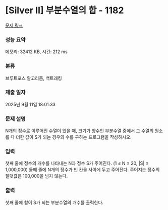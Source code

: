 # [Silver II] 부분수열의 합 - 1182 

[문제 링크](https://www.acmicpc.net/problem/1182) 

### 성능 요약

메모리: 32412 KB, 시간: 212 ms

### 분류

브루트포스 알고리즘, 백트래킹

### 제출 일자

2025년 9월 11일 18:01:33

### 문제 설명

<p>N개의 정수로 이루어진 수열이 있을 때, 크기가 양수인 부분수열 중에서 그 수열의 원소를 다 더한 값이 S가 되는 경우의 수를 구하는 프로그램을 작성하시오.</p>

### 입력 

 <p>첫째 줄에 정수의 개수를 나타내는 N과 정수 S가 주어진다. (1 ≤ N ≤ 20, |S| ≤ 1,000,000) 둘째 줄에 N개의 정수가 빈 칸을 사이에 두고 주어진다. 주어지는 정수의 절댓값은 100,000을 넘지 않는다.</p>

### 출력 

 <p>첫째 줄에 합이 S가 되는 부분수열의 개수를 출력한다.</p>

